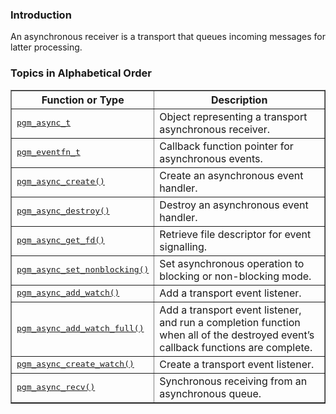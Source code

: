 ### Introduction ###
An asynchronous receiver is a transport that queues incoming messages for latter processing.

### Topics in Alphabetical Order ###
<table cellpadding='5' border='1' cellspacing='0'>
<tr>
<th>Function or Type</th>
<th>Description</th>
</tr>
<tr>
<td><tt><a href='OpenPgm2CReferencePgmAsyncT.md'>pgm_async_t</a></tt></td>
<td>Object representing a transport asynchronous receiver.</td>
</tr><tr>
<td><tt><a href='OpenPgm2CReferencePgmEventFnT.md'>pgm_eventfn_t</a></tt></td>
<td>Callback function pointer for asynchronous events.</td>
</tr><tr>
<td><tt><a href='OpenPgm2CReferencePgmAsyncCreate.md'>pgm_async_create()</a></tt></td>
<td>Create an asynchronous event handler.</td>
</tr><tr>
<td><tt><a href='OpenPgm2CReferencePgmAsyncDestroy.md'>pgm_async_destroy()</a></tt></td>
<td>Destroy an asynchronous event handler.</td>
</tr><tr>
<td><tt><a href='OpenPgm2CReferencePgmAsyncGetFd.md'>pgm_async_get_fd()</a></tt></td>
<td>Retrieve file descriptor for event signalling.</td>
</tr><tr>
<td><tt><a href='OpenPgm2CReferencePgmAsyncSetNonBlocking.md'>pgm_async_set_nonblocking()</a></tt></td>
<td>Set asynchronous operation to blocking or non-blocking mode.</td>
</tr><tr>
<td><tt><a href='OpenPgm2CReferencePgmAsyncAddWatch.md'>pgm_async_add_watch()</a></tt></td>
<td>Add a transport event listener.</td>
</tr><tr>
<td><tt><a href='OpenPgm2CReferencePgmAsyncAddWatch.md'>pgm_async_add_watch_full()</a></tt></td>
<td>Add a transport event listener, and run a completion function when all of the destroyed event’s callback functions are complete.</td>
</tr><tr>
<td><tt><a href='OpenPgm2CReferencePgmAsyncCreateWatch.md'>pgm_async_create_watch()</a></tt></td>
<td>Create a transport event listener.</td>
</tr><tr>
<td><tt><a href='OpenPgm2CReferencePgmAsyncRecv.md'>pgm_async_recv()</a></tt></td>
<td>Synchronous receiving from an asynchronous queue.</td>
</tr>
</table>